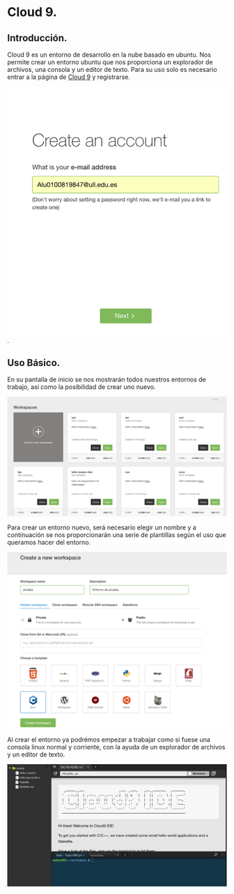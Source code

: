 # Cloud 9.

## Introducción.

  Cloud 9 es un entorno de desarrollo en la nube basado en ubuntu. Nos permite crear un entorno ubuntu
que nos proporciona un explorador de archivos, una consola y un editor de texto. Para su uso solo es necesario
entrar a la página de [Cloud 9](c9.io) y registrarse.

![Registro](Registro.png).


## Uso Básico.

  En su pantalla de inicio se nos mostrarán todos nuestros entornos de trabajo, así como la posibilidad de crear uno nuevo.

![Conjunto](Conjunto.png)

  Para crear un entorno nuevo, será necesario elegir un nombre y a continuación se nos proporcionarán una serie de plantillas
según el uso que queramos hacer del entorno.

![Creando](Creando.png)

  Al crear el entorno ya podrémos empezar a trabajar como si fuese una consola linux normal y corriente, con la ayuda de un explorador de archivos y un editor de texto.

![Entorno](Entorno.png)
